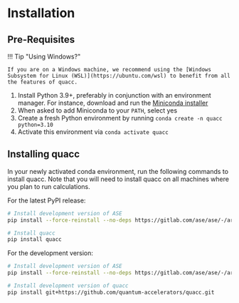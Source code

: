 # Installation

## Pre-Requisites 

!!! Tip "Using Windows?"

    If you are on a Windows machine, we recommend using the [Windows Subsystem for Linux (WSL)](https://ubuntu.com/wsl) to benefit from all the features of quacc.

1. Install Python 3.9+, preferably in conjunction with an environment manager. For instance, download and run the [Miniconda installer](https://docs.conda.io/en/latest/miniconda.html)
2. When asked to add Miniconda to your `PATH`, select yes
3. Create a fresh Python environment by running `conda create -n quacc python=3.10`
4. Activate this environment via `conda activate quacc`

## Installing quacc

In your newly activated conda environment, run the following commands to install quacc. Note that you will need to install quacc on all machines where you plan to run calculations.

For the latest PyPI release:

```bash
# Install development version of ASE
pip install --force-reinstall --no-deps https://gitlab.com/ase/ase/-/archive/master/ase-master.zip

# Install quacc
pip install quacc
```

For the development version:

```bash
# Install development version of ASE
pip install --force-reinstall --no-deps https://gitlab.com/ase/ase/-/archive/master/ase-master.zip

# Install development version of quacc
pip install git+https://github.com/quantum-accelerators/quacc.git
```
